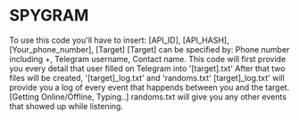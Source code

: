 # SPYGRAM
To use this code you'll have to insert: [API_ID], [API_HASH], [Your_phone_number], [Target]
[Target] can be specified by: Phone number including +, Telegram username, Contact name.
This code will first provide you every detail that user filled on Telegram into '[target].txt'
After that two files will be created, '[target]_log.txt' and 'randoms.txt'
[target]_log.txt' will provide you a log of every event that happends between you and the target. [Getting Online/Offline, Typing..]
randoms.txt will give you any other events that showed up while listening.
